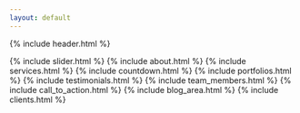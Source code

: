 ```yaml
---
layout: default
---
```


{% include header.html %}
<main>
    {% include slider.html %}
    {% include about.html %}
    {% include services.html %}
    {% include countdown.html %}
    {% include portfolios.html %}
    {% include testimonials.html %}
    {% include team_members.html %}
    {% include call_to_action.html %}
    {% include blog_area.html %}
    {% include clients.html %}
</main>
